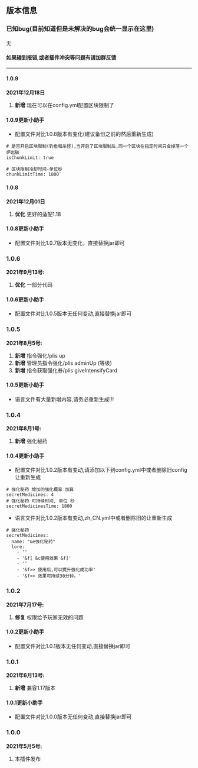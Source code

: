 ## 版本信息

### 已知bug(目前知道但是未解决的bug会统一显示在这里)
无

#### 如果碰到报错,或者插件冲突等问题有请加群反馈

------------
#### 1.0.9
**2021年12月18日**
1. **新增** 现在可以在config.yml配置区块限制了

#### 1.0.9更新小助手
- 配置文件对比1.0.8版本有变化(建议备份之前的然后重新生成)

```
# 是否开启区块限制(钓鱼和杀怪),当开启了区块限制后,同一个区块在指定时间只会掉落一个炉岩碳
isChunkLimit: true

# 区块限制冷却时间-单位秒
chunkLimitTime: 1800`
```

#### 1.0.8
**2021年12月01日**
1. **优化** 更好的适配1.18

#### 1.0.8更新小助手
- 配置文件对比1.0.7版本无变化，直接替换jar即可

### 1.0.6
**2021年9月13号:**
1. **优化** 一部分代码

#### 1.0.6更新小助手
- 配置文件对比1.0.5版本无任何变动,直接替换jar即可

### 1.0.5
**2021年8月5号:**
1. **新增** 指令强化/plis up
2. **新增** 管理员指令强化/plis adminUp (等级)
3. **新增** 指令获取强化券/plis giveIntensifyCard

#### 1.0.5更新小助手
- 语言文件有大量新增内容,请务必重新生成!!!

### 1.0.4
**2021年8月1号:**
1. **新增** 强化秘药

#### 1.0.4更新小助手
- 配置文件对比1.0.2版本有变动,请添加以下到config.yml中或者删除旧config让重新生成
```
# 强化秘药 增加的强化概率 加算
secretMedicines: 4
# 强化秘药 可持续时间, 单位 秒
secretMedicinesTime: 1800
```
- 语言文件对比1.0.2版本有变动,zh_CN.yml中或者删除旧的让重新生成
```
# 强化秘药
secretMedicines:
  name: "&e强化秘药"
  lore:
    - ''
    - '&f[ &c使用效果 &f]'
    - ''
    - '&f>> 使用后,可以提升强化成功率'
    - '&f>> 效果可持续30分钟。'
```

### 1.0.2
**2021年7月17号:**
1. **修复** 权限给予玩家无效的问题

#### 1.0.2更新小助手
- 配置文件对比1.0.1版本无任何变动,直接替换jar即可

### 1.0.1
**2021年6月13号:**
1. **新增** 兼容1.17版本

#### 1.0.1更新小助手
- 配置文件对比1.0.0版本无任何变动,直接替换jar即可

### 1.0.0
**2021年5月5号:**
1. 本插件发布